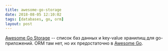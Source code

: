```yaml
---
title: awesome-go-storage
date: 2018-08-05 12:10:02
tags: [databases, go, orm]
layout: post
---
```


[Awesome Go Storage](https://github.com/gostor/awesome-go-storage) -- список баз данных и key-value хранилищ для go-приложений. ORM там нет, но их предостаточно в [Awesome Go](https://github.com/avelino/awesome-go#orm).
